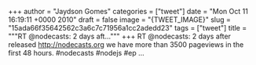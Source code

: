 
+++
author = "Jaydson Gomes"
categories = ["tweet"]
date = "Mon Oct 11 16:19:11 +0000 2010"
draft = false
image = "{TWEET_IMAGE}"
slug = "15ada66f35642562c3a6c7c71956a1cc2adedd23"
tags = ["tweet"]
title = """RT @nodecasts: 2 days aft..."""
+++
RT @nodecasts: 2 days after released http://nodecasts.org we have more than 3500 pageviews in the first 48 hours. #nodecasts #nodejs #ep ...
